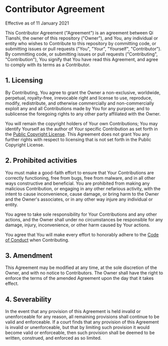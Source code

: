 # Contributor Agreement
Effective as of 11 January 2021

This Contributor Agreement ("Agreement") is an agreement between Qi Tianshi, the owner of this repository ("Owner"), and You, any individual or entity who wishes to Contribute to this repository by committing code, or submitting issues or pull requests ("You", "Your", "Yourself", "Contributor"). By committing code, or submitting issues or pull requests ("Contributing", "Contribution"), You signify that You have read this Agreement, and agree to comply with its terms as a Contributor.

## 1. Licensing
By Contributing, You agree to grant the Owner a non-exclusive, worldwide, perpetual, royalty-free, irrevocable right and license to use, reproduce, modify, redistribute, and otherwise commercially and non-commercially exploit any and all Contributions made by You for any purpose; and to sublicense the foregoing rights to any other party affiliated with the Owner.

You will remain the copyright holders of Your own Contributions; You may identify Yourself as the author of Your specific Contribution as set forth in the [Public Copyright License](./LICENSE.md). This Agreement does not grant You any further rights with respect to licensing that is not set forth in the Public Copyright License.

## 2. Prohibited activities
You must make a good-faith effort to ensure that Your Contributions are correctly functioning, free from bugs, free from malware, and in all other ways constructive and beneficial. You are prohibited from making any malicious Contribution, or engaging in any other nefarious activity, with the intent to cause inconvenience, cause damage, or bring harm to the Owner and the Owner's associates, or in any other way injure any individual or entity.

You agree to take sole responsibility for Your Contributions and any other actions, and the Owner shall under no circumstances be responsible for any damage, injury, inconvenience, or other harm caused by Your actions. 

You agree that You will make every effort to honorably adhere to the [Code of Conduct](./docs/CODE_OF_CONDUCT.md) when Contributing.

## 3. Amendment
This Agreement may be modified at any time, at the sole discretion of the Owner, and with no notice to Contributors. The Owner shall have the right to enforce the terms of the amended Agreement upon the day that it takes effect.

## 4. Severability
In the event that any provision of this Agreement is held invalid or unenforceable for any reason, all remaining provisions shall continue to be valid and enforceable. If a court finds that any provision of this Agreement is invalid or unenforceable, but that by limiting such provision it would become valid or enforceable, then such provision shall be deemed to be written, construed, and enforced as so limited.
